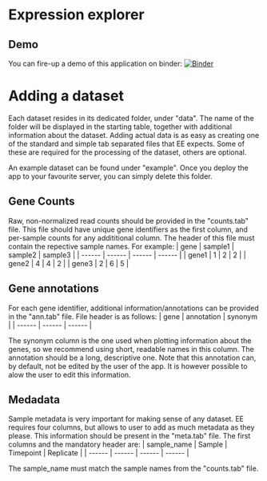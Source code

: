 # Expression explorer

## Demo

You can fire-up a demo of this application on binder:
[![Binder](https://mybinder.org/badge_logo.svg)](https://mybinder.org/v2/gh/basf/expression_explorer/binder?urlpath=shiny/app/)

# Adding a dataset

Each dataset resides in its dedicated folder, under "data". The name of the folder will be displayed in the starting table, together with additional information about the dataset. Adding actual data is as easy as creating one of the standard and simple tab separated files that EE expects. Some of these are required for the processing of the dataset, others are optional.

An example dataset can be found under "example". Once you deploy the app to your favourite server, you can simply delete this folder.

## Gene Counts
Raw, non-normalized read counts should be provided in the "counts.tab" file. This file should have unique gene identifiers as the first column, and per-sample counts for any addititional column. The header of this file must contain the repective sample names.
For example:
| gene | sample1 | sample2 | sample3 |
| ------ | ------ | ------ | ------ |
| gene1 | 1 | 2 | 2 |
| gene2 | 4 | 4 | 2 |
| gene3 | 2 | 6 | 5 |

## Gene annotations
For each gene identifier, additional information/annotations can be provided in the "ann.tab" file. File header is as follows:
| gene | annotation | synonym |
| ------ | ------ | ------ |

The synonym column is the one used when plotting information about the genes, so we recommend using short, readable names in this column. The annotation should be a long, descriptive one. Note that this annotation can, by default, not be edited by the user of the app. It is however possible to alow the user to edit this information.

## Medadata
Sample metadata is very important for making sense of any dataset. EE requires four columns, but allows to user to add as much metadata as they please. This information should be present in the "meta.tab" file. The first columns and the mandatory header are:
| sample_name | Sample | Timepoint | Replicate |
| ------ | ------ | ------ | ------ |

The sample_name must match the sample names from the "counts.tab" file. 
